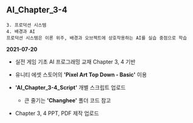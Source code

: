 ## AI_Chapter_3-4
	3. 프로덕션 시스템
	4. 배경과 AI
	프로덕션 시스템은 이론 위주, 배경과 오브젝트에 상호작용하는 AI를 실습 중점으로 학습

**2021-07-20**

* 실전 게임 기초 AI 프로그래밍 교재 Chapter 3, 4 기반
* 유니티 에셋 스토어의 **'Pixel Art Top Down - Basic'** 이용
* **'AI_Chapter_3-4_Script'** 개별 스크립트 업로드
	- 큰 줄기는 **'Changhee'** 폴더 코드 참고

* Chapter 3, 4 PPT, PDF 제작 업로드